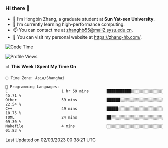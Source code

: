 ### Hi there 👋

- 🔭 I’m Hongbin Zhang, a graduate student at **Sun Yat-sen University**.
- 🌱 I’m currently learning high-performance computing.
- 📫 You can contact me at zhanghb55@mail2.sysu.edu.cn.
- 👀 You can visit my personal website at https://zhang-hb.com/.

<!--START_SECTION:waka-->
![Code Time](http://img.shields.io/badge/Code%20Time-74%20hrs%2018%20mins-blue)

![Profile Views](http://img.shields.io/badge/Profile%20Views-1-blue)

📊 **This Week I Spent My Time On** 

```text
🕑︎ Time Zone: Asia/Shanghai

💬 Programming Languages: 
C                        1 hr 59 mins        ███████████░░░░░░░░░░░░░░   45.71 % 
Other                    59 mins             ██████░░░░░░░░░░░░░░░░░░░   22.54 % 
C++                      49 mins             █████░░░░░░░░░░░░░░░░░░░░   18.75 % 
TOML                     24 mins             ██░░░░░░░░░░░░░░░░░░░░░░░   09.30 % 
Makefile                 4 mins              ░░░░░░░░░░░░░░░░░░░░░░░░░   01.83 % 
```


 Last Updated on 02/03/2023 00:38:21 UTC
<!--END_SECTION:waka-->